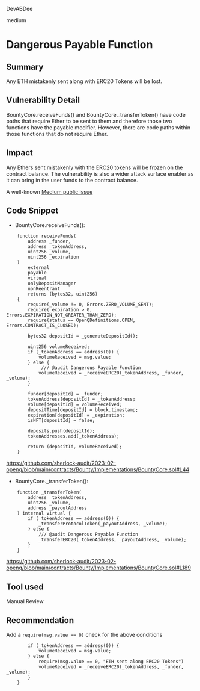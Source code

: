 DevABDee

medium

# Dangerous Payable Function

## Summary
Any ETH mistakenly sent along with ERC20 Tokens will be lost.

## Vulnerability Detail
BountyCore.receiveFunds() and BountyCore._transferToken() have code paths that require Ether to be sent to them and therefore those two functions have the payable modifier. However, there are code paths within those functions that do not require Ether.

## Impact
Any Ethers sent mistakenly with the ERC20 tokens will be frozen on the contract balance.
The vulnerability is also a wider attack surface enabler as it can bring in the user funds to the contract balance.

A well-known [Medium public issue](https://github.com/code-423n4/2022-03-lifinance-findings/issues/53)

## Code Snippet

- BountyCore.receiveFunds(): 
```solidity
    function receiveFunds(
        address _funder,
        address _tokenAddress,
        uint256 _volume,
        uint256 _expiration
    )
        external
        payable
        virtual
        onlyDepositManager
        nonReentrant
        returns (bytes32, uint256)
    {
        require(_volume != 0, Errors.ZERO_VOLUME_SENT);
        require(_expiration > 0, Errors.EXPIRATION_NOT_GREATER_THAN_ZERO);
        require(status == OpenQDefinitions.OPEN, Errors.CONTRACT_IS_CLOSED);

        bytes32 depositId = _generateDepositId();

        uint256 volumeReceived;
        if (_tokenAddress == address(0)) {
            volumeReceived = msg.value;
        } else {
             /// @audit Dangerous Payable Function
            volumeReceived = _receiveERC20(_tokenAddress, _funder, _volume);
        }

        funder[depositId] = _funder;
        tokenAddress[depositId] = _tokenAddress;
        volume[depositId] = volumeReceived;
        depositTime[depositId] = block.timestamp;
        expiration[depositId] = _expiration;
        isNFT[depositId] = false;

        deposits.push(depositId);
        tokenAddresses.add(_tokenAddress);

        return (depositId, volumeReceived);
    }
```
https://github.com/sherlock-audit/2023-02-openq/blob/main/contracts/Bounty/Implementations/BountyCore.sol#L44

- BountyCore._transferToken():
```solidity
    function _transferToken(
        address _tokenAddress,
        uint256 _volume,
        address _payoutAddress
    ) internal virtual {
        if (_tokenAddress == address(0)) {
            _transferProtocolToken(_payoutAddress, _volume);
        } else {
            /// @audit Dangerous Payable Function
            _transferERC20(_tokenAddress, _payoutAddress, _volume);
        }
    }
```
https://github.com/sherlock-audit/2023-02-openq/blob/main/contracts/Bounty/Implementations/BountyCore.sol#L189

## Tool used

Manual Review

## Recommendation
Add a `require(msg.value == 0)` check for the above conditions
```solidity
        if (_tokenAddress == address(0)) {
            volumeReceived = msg.value;
        } else {
            require(msg.value == 0, "ETH sent along ERC20 Tokens")
            volumeReceived = _receiveERC20(_tokenAddress, _funder, _volume);
        }
    }
```
